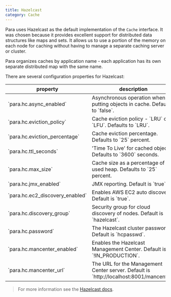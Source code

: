 ```yaml
---
title: Hazelcast
category: Cache
---
```


Para uses Hazelcast as the default implementation of the `Cache` interface. It was chosen because it provides excellent
support for distributed data structures like maps and sets. It allows us to use a portion of the memory on each node
for caching without having to manage a separate caching server or cluster.

Para organizes caches by application name - each application has its own separate distributed map with the same name.

There are several configuration properties for Hazelcast:

<table class="table table-striped">
	<thead>
		<tr>
			<th>property</th>
			<th>description</th>
		</tr>
	</thead>
	<tbody>
		<tr><td>`para.hc.async_enabled`</td><td> Asynchronous operation when putting objects in cache. Defaults to `false`.</td></tr>
		<tr><td>`para.hc.eviction_policy`</td><td> Cache eviction policy - `LRU` or `LFU`. Defaults to `LRU`.</td></tr>
		<tr><td>`para.hc.eviction_percentage`</td><td> Cache eviction percentage. Defaults to `25` percent.</td></tr>
		<tr><td>`para.hc.ttl_seconds`</td><td> 'Time To Live' for cached objects. Defaults to `3600` seconds.</td></tr>
		<tr><td>`para.hc.max_size`</td><td> Cache size as a percentage of used heap. Defaults to `25` percent.</td></tr>
		<tr><td>`para.hc.jmx_enabled`</td><td> JMX reporting. Default is `true`. </td></tr>
		<tr><td>`para.hc.ec2_discovery_enabled`</td><td> Enables AWS EC2 auto discovery. Default is `true`.</td></tr>
		<tr><td>`para.hc.discovery_group`</td><td> Security group for cloud discovery of nodes. Default is `hazelcast`.</td></tr>
		<tr><td>`para.hc.password`</td><td> The Hazelcast cluster password. Default is `hcpasswd`.</td></tr>
		<tr><td>`para.hc.mancenter_enabled`</td><td> Enables the Hazelcast Management Center. Default is `!IN_PRODUCTION`.</td></tr>
		<tr><td>`para.hc.mancenter_url`</td><td> The URL for the Management Center server. Default is `http://localhost:8001/mancenter`.</td></tr>
	</tbody>
</table>

> For more information see the [Hazelcast docs](http://www.hazelcast.org/docs/latest/manual/html-single).
